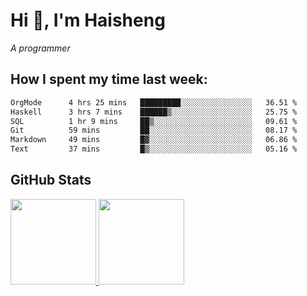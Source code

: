 
# Hi 👋, I'm Haisheng

*A programmer*



## How I spent my time last week:
<!--START_SECTION:waka-->

```txt
OrgMode      4 hrs 25 mins   █████████░░░░░░░░░░░░░░░░   36.51 %
Haskell      3 hrs 7 mins    ██████▒░░░░░░░░░░░░░░░░░░   25.75 %
SQL          1 hr 9 mins     ██▒░░░░░░░░░░░░░░░░░░░░░░   09.61 %
Git          59 mins         ██░░░░░░░░░░░░░░░░░░░░░░░   08.17 %
Markdown     49 mins         █▓░░░░░░░░░░░░░░░░░░░░░░░   06.86 %
Text         37 mins         █▒░░░░░░░░░░░░░░░░░░░░░░░   05.16 %
```

<!--END_SECTION:waka-->

## GitHub Stats

<a href="https://github.com/hw202207">
  <img height="137px" src="https://github-readme-stats.vercel.app/api?username=hw202207&hide_title=false&hide_border=true&show_icons=true&include_all_commits=true&count_private=true&line_height=21&theme=" />
  <img height="137px" src="https://github-readme-stats.vercel.app/api/top-langs/?username=hw202207&hide_title=true&hide_border=true&layout=compact&langs_count=6&theme=" />
</a>
